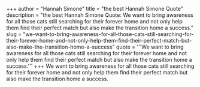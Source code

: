 +++
author = "Hannah Simone"
title = "the best Hannah Simone Quote"
description = "the best Hannah Simone Quote: We want to bring awareness for all those cats still searching for their forever home and not only help them find their perfect match but also make the transition home a success."
slug = "we-want-to-bring-awareness-for-all-those-cats-still-searching-for-their-forever-home-and-not-only-help-them-find-their-perfect-match-but-also-make-the-transition-home-a-success"
quote = '''We want to bring awareness for all those cats still searching for their forever home and not only help them find their perfect match but also make the transition home a success.'''
+++
We want to bring awareness for all those cats still searching for their forever home and not only help them find their perfect match but also make the transition home a success.
